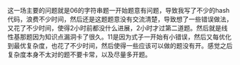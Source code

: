 这一场主要的问题就是06的字符串题一开始题意有问题，导致我写了不少的hash代码，浪费不少时间，然后还是这题题意没有交流清楚，导致想了一些错误做法，又花了不少时间，使得2小时前都没什么进展，2小时才过第二道题。然后就是线性基那题因为知识点漏洞卡了很久。11是因为式子一开始有小错误，然后又每优化到最优复杂度，也花了不少时间，然后使得一些应该可以做的题没有开。感觉之后复杂度本身不太对的题不要卡常，以及尽量多开题。

